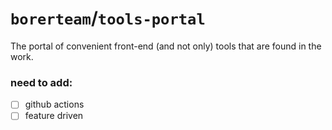 # `borerteam`/`tools-portal`
  The portal of convenient front-end (and not only) tools that are found in the work.

### need to add:
- [ ] github actions
- [ ] feature driven
